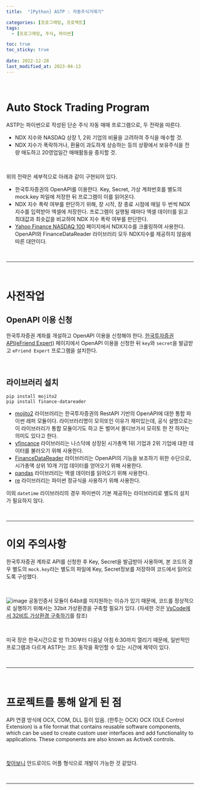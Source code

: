 ```yaml
---
title:  "[Python] ASTP : 자동주식거래기"

categories: [프로그래밍, 프로젝트]
tags:
  - [프로그래밍, 주식, 파이썬]

toc: true
toc_sticky: true
 
date: 2022-12-28
last_modified_at: 2023-04-13
---
```


<br>

# **A**uto **S**tock **T**rading **P**rogram

ASTP는 파이썬으로 작성된 단순 주식 자동 매매 프로그램으로, 두 전략을 따른다.

- NDX 지수와 NASDAQ 상장 1, 2위 기업의 비율을 고려하여 주식을 매수할 것.
- NDX 지수가 폭락하거나, 환율이 과도하게 상승하는 등의 상황에서 보유주식을 전량 매도하고 20영업일간 매매활동을 중지할 것.

<br>

위의 전략은 세부적으로 아래과 같이 구현되어 있다.
- 한국투자증권의 OpenAPI를 이용한다. Key, Secret, 가상 계좌번호를 별도의 mock.key 파일에 저장한 뒤 프로그램이 이를 읽어온다. 
- NDX 지수 폭락 여부를 판단하기 위해, 장 시작, 장 종료 시점에 매일 두 번씩 NDX지수를 입력받아 엑셀에 저장한다. 프로그램이 실행될 때마다 엑셀 데이터를 읽고 최대값과 최솟값을 비교하여 NDX 지수 폭락 여부를 판단한다.
- [Yahoo Finance NASDAQ 100](https://finance.yahoo.com/quote/%5ENDX/) 페이지에서 NDX지수를 크롤링하여 사용한다. OpenAPI와 FinanceDataReader 라이브러리 모두 NDX지수를 제공하지 않음에 따른 대안이다.

<br>

---

<br>

# 사전작업

## OpenAPI 이용 신청

한국투자증권 계좌를 개설하고 OpenAPI 이용을 신청해야 한다. [한국투자증권 API(eFriend Expert)](https://www.truefriend.com/main/customer/systemdown/OpenAPI.jsp?cmd=TF04ea01200) 페이지에서 OpenAPI 이용을 신청한 뒤 `key`와 `secret`을 발급받고 `eFriend Expert` 프로그램을 설치한다.

<br>

## 라이브러리 설치

```terminal
pip install mojito2
pip install finance-datareader
```

- [mojito2](https://pypi.org/project/mojito2/) 라이브러리는 한국투자증권의 RestAPI 기반의 OpenAPI에 대한 통합 파이썬 레퍼 모듈이다. 라이브러리명이 모히또인 이유가 재미있는데, 공식 설명으로는 이 라이브러리가 통합 모듈이기도 하고 돈 벌어서 몰디브가서 모히토 한 잔 하자는 의미도 있다고 한다.
- [yfincance](https://pypi.org/project/yfinance/) 라이브러리는 나스닥에 상장된 시가총액 1위 기업과 2위 기업에 대한 데이터를 불러오기 위해 사용한다.
- [FinanceDataReader](https://github.com/financedata-org/FinanceDataReader) 라이브러리는 OpenAPI의 기능을 보조하기 위한 수단으로, 시가총액 상위 10개 기업 데이터를 얻어오기 위해 사용한다.
- [pandas](https://pandas.pydata.org/) 라이브러리는 엑셀 데이터를 읽어오기 위해 사용한다.
- [re](https://docs.python.org/3/library/re.html) 라이브러리는 파이썬 정규식을 사용하기 위해 사용한다.

이외 `datetime` 라이브러리의 경우 파이썬이 기본 제공하는 라이브러리로 별도의 설치가 필요하지 않다.

<br>

---

# 이외 주의사항

한국투자증권 계좌로 API를 신청한 후 Key, Secret을 발급받아 사용하며, 본 코드의 경우 별도의 `mock.key`라는 별도의 파일에 Key, Secret정보를 저장하여 코드에서 읽어오도록 구성했다.

<br>

![image](https://user-images.githubusercontent.com/96360829/235820176-3cff59e7-0be2-42ee-ae37-27d842eb161a.png)
공동인증서 모듈이 64bit를 미지원하는 이슈가 있기 때문에, 코드를 정상적으로 실행하기 위해서는 32bit 가상환경을 구축할 필요가 있다. (자세한 것은 [VsCode에서 32비트 가상환경 구축하기](https://kiw6024.github.io/posts/32bit/)를 참조)

<br>

미국 장은 한국시간으로 밤 11:30부터 다음날 아침 6:30까지 열리기 때문에, 일반적인 프로그램과 다르게 ASTP는 코드 동작을 확인할 수 있는 시간에 제약이 있다.

<br>

---

<br>

# 프로젝트를 통해 알게 된 점

API 연결 방식에 OCX, COM, DLL 등이 있음. (한투는 OCX)
OCX (OLE Control Extension) is a file format that contains reusable software components, which can be used to create custom user interfaces and add functionality to applications. These components are also known as ActiveX controls.

<br>

[찾아보니](https://stockant.tistory.com/343) 안드로이드 어플 형식으로 개발이 가능한 것 같았다. 

<br>

---

[^1]: 